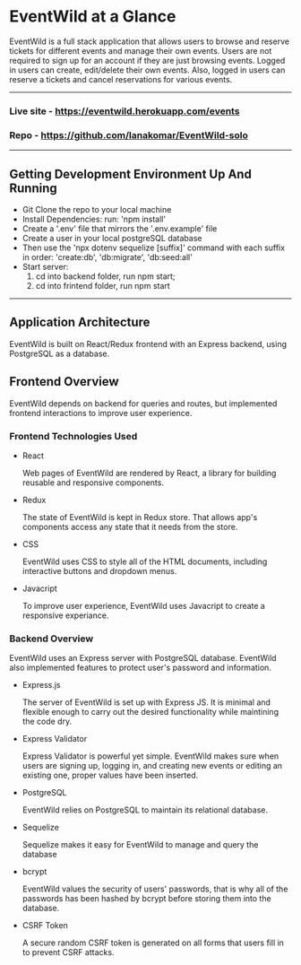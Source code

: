 # EventWild at a Glance

EventWild is a full stack application that allows users to browse and reserve tickets for different events and manage their own events. Users are not required to sign up for an account if they are just browsing events. Logged in users can create, edit/delete their own events. Also, logged in users can reserve a tickets and cancel reservations for various events.
***

### Live site - https://eventwild.herokuapp.com/events

### Repo - https://github.com/lanakomar/EventWild-solo
***

## Getting Development Environment Up And Running
- Git Clone the repo to your local machine
- Install Dependencies:  run: 'npm install'
- Create a '.env' file that mirrors the '.env.example' file
- Create a user in your local postgreSQL database
- Then use the 'npx dotenv sequelize [suffix]' command with each suffix in order: 'create:db', 'db:migrate', 'db:seed:all'
- Start server:
    1. cd into backend folder, run npm start;
    2. cd into frintend folder, run npm start
***

## Application Architecture

EventWild is built on React/Redux frontend with an Express backend, using PostgreSQL as a database.

## Frontend Overview

EventWild depends on backend for queries and routes, but implemented frontend interactions to improve user experience.

### Frontend Technologies Used

- React

   Web pages of EventWild are rendered by React, a library for building reusable and responsive components.

- Redux

  The state of EventWild is kept in Redux store. That allows app's components access any state that it needs from the store.

- CSS

  EventWild uses CSS to style all of the HTML documents, including interactive buttons and dropdown menus.

- Javacript

  To improve user experience, EventWild uses Javacript to create a responsive experiance.

### Backend Overview

  EventWild uses an Express server with PostgreSQL database. EventWild also implemented features to protect user's password and information.

- Express.js

  The server of EventWild is set up with Express JS. It is minimal and flexible enough to carry out the desired functionality while maintining the code     dry.

- Express Validator

  Express Validator is powerful yet simple. EventWild makes sure when users are signing up, logging in, and creating new events or editing an existing     one, proper values have been inserted.

- PostgreSQL

  EventWild relies on PostgreSQL to maintain its relational database.

- Sequelize

  Sequelize makes it easy for EventWild to manage and query the database

- bcrypt

  EventWild values the security of users' passwords, that is why all of the passwords has been hashed by bcrypt before storing them into the database.

- CSRF Token

  A secure random CSRF token is generated on all forms that users fill in to prevent CSRF attacks.
